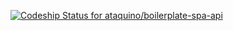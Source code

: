 [ ![Codeship Status for ataquino/boilerplate-spa-api](https://app.codeship.com/projects/ffe69480-8963-0136-7a3d-52d6c60456b3/status?branch=master)](https://app.codeship.com/projects/303061)